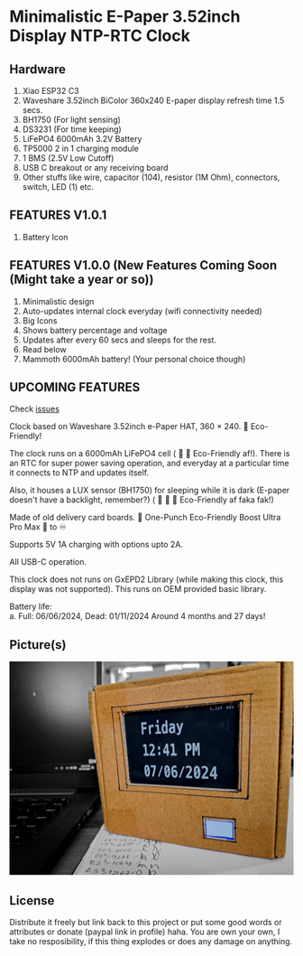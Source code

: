 
# Minimalistic E-Paper 3.52inch Display NTP-RTC Clock

## Hardware
1. Xiao ESP32 C3
2. Waveshare 3.52inch BiColor 360x240 E-paper display refresh time 1.5 secs.
3. BH1750 (For light sensing)
4. DS3231 (For time keeping)
5. LiFePO4 6000mAh 3.2V Battery
6. TP5000 2 in 1 charging module
7. 1 BMS (2.5V Low Cutoff)
8. USB C breakout or any receiving board
9. Other stuffs like wire, capacitor (104), resistor (1M Ohm), connectors, switch, LED (1) etc.

## FEATURES V1.0.1 
1. Battery Icon

## FEATURES V1.0.0 (New Features Coming Soon (Might take a year or so))
1. Minimalistic design
2. Auto-updates internal clock everyday (wifi connectivity needed)
3. Big Icons
4. Shows battery percentage and voltage
5. Updates after every 60 secs and sleeps for the rest.
6. Read below
7. Mammoth 6000mAh battery! (Your personal choice though)
   
## UPCOMING FEATURES
Check [issues](https://github.com/KamadoTanjiro-beep/E-Paper-Display-NTP-Clock/issues)
   
Clock based on Waveshare 3.52inch e-Paper HAT, 360 × 240. :leaves: Eco-Friendly!

The clock runs on a 6000mAh LiFePO4 cell ( :leaves: :leaves: Eco-Friendly af!). There is an RTC for super power saving operation, and everyday at a particular time it connects to NTP and updates itself. 

Also, it houses a LUX sensor (BH1750) for sleeping while it is dark (E-paper doesn't have a backlight, remember?) ( :leaves: :leaves: :leaves: Eco-Friendly af faka fak!)

Made of old delivery card boards. :exploding_head: One-Punch Eco-Friendly Boost Ultra Pro Max :leaves: to :infinity:

Supports 5V 1A charging with options upto 2A.

All USB-C operation.

This clock does not runs on GxEPD2 Library (while making this clock, this display was not supported). This runs on OEM provided basic library.

Battery life: <br>
a. Full: 06/06/2024, Dead: 01/11/2024 Around 4 months and 27 days!

## Picture(s)

![Clock](https://github.com/KamadoTanjiro-beep/E-Paper-Display-NTP-Clock/blob/main/src/epdClock.jpg)


## License

Distribute it freely but link back to this project or put some good words or attributes or donate (paypal link in profile) haha. You are own your own, I take no resposibility, if this thing explodes or does any damage on anything.

